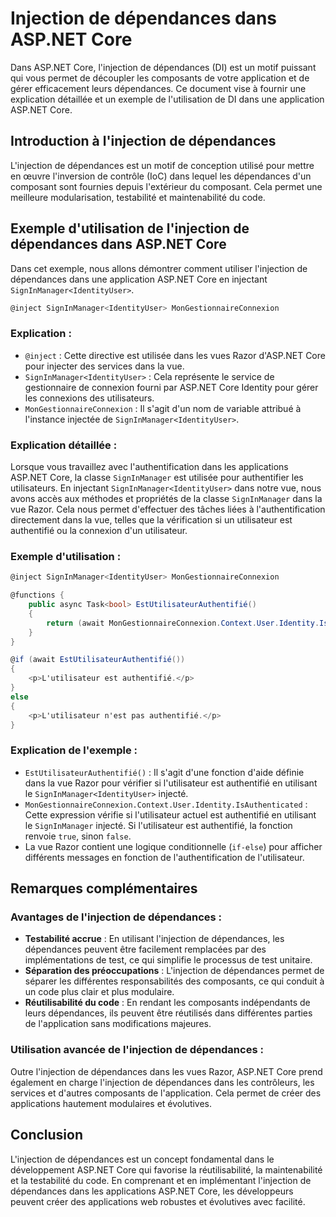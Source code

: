 # Injection de dépendances dans ASP.NET Core

Dans ASP.NET Core, l'injection de dépendances (DI) est un motif puissant qui vous permet de découpler les composants de votre application et de gérer efficacement leurs dépendances. Ce document  vise à fournir une explication détaillée et un exemple de l'utilisation de DI dans une application ASP.NET Core.

## Introduction à l'injection de dépendances

L'injection de dépendances est un motif de conception utilisé pour mettre en œuvre l'inversion de contrôle (IoC) dans lequel les dépendances d'un composant sont fournies depuis l'extérieur du composant. Cela permet une meilleure modularisation, testabilité et maintenabilité du code.

## Exemple d'utilisation de l'injection de dépendances dans ASP.NET Core

Dans cet exemple, nous allons démontrer comment utiliser l'injection de dépendances dans une application ASP.NET Core en injectant `SignInManager<IdentityUser>`.

```csharp
@inject SignInManager<IdentityUser> MonGestionnaireConnexion
```

### Explication :

- `@inject` : Cette directive est utilisée dans les vues Razor d'ASP.NET Core pour injecter des services dans la vue.
- `SignInManager<IdentityUser>` : Cela représente le service de gestionnaire de connexion fourni par ASP.NET Core Identity pour gérer les connexions des utilisateurs.
- `MonGestionnaireConnexion` : Il s'agit d'un nom de variable attribué à l'instance injectée de `SignInManager<IdentityUser>`.

### Explication détaillée :

Lorsque vous travaillez avec l'authentification dans les applications ASP.NET Core, la classe `SignInManager` est utilisée pour authentifier les utilisateurs. En injectant `SignInManager<IdentityUser>` dans notre vue, nous avons accès aux méthodes et propriétés de la classe `SignInManager` dans la vue Razor. Cela nous permet d'effectuer des tâches liées à l'authentification directement dans la vue, telles que la vérification si un utilisateur est authentifié ou la connexion d'un utilisateur.

### Exemple d'utilisation :

```csharp
@inject SignInManager<IdentityUser> MonGestionnaireConnexion

@functions {
    public async Task<bool> EstUtilisateurAuthentifié()
    {
        return (await MonGestionnaireConnexion.Context.User.Identity.IsAuthenticated);
    }
}

@if (await EstUtilisateurAuthentifié())
{
    <p>L'utilisateur est authentifié.</p>
}
else
{
    <p>L'utilisateur n'est pas authentifié.</p>
}
```

### Explication de l'exemple :

- `EstUtilisateurAuthentifié()` : Il s'agit d'une fonction d'aide définie dans la vue Razor pour vérifier si l'utilisateur est authentifié en utilisant le `SignInManager<IdentityUser>` injecté.
- `MonGestionnaireConnexion.Context.User.Identity.IsAuthenticated` : Cette expression vérifie si l'utilisateur actuel est authentifié en utilisant le `SignInManager` injecté. Si l'utilisateur est authentifié, la fonction renvoie `true`, sinon `false`.
- La vue Razor contient une logique conditionnelle (`if-else`) pour afficher différents messages en fonction de l'authentification de l'utilisateur.

## Remarques complémentaires

### Avantages de l'injection de dépendances :

- **Testabilité accrue** : En utilisant l'injection de dépendances, les dépendances peuvent être facilement remplacées par des implémentations de test, ce qui simplifie le processus de test unitaire.
- **Séparation des préoccupations** : L'injection de dépendances permet de séparer les différentes responsabilités des composants, ce qui conduit à un code plus clair et plus modulaire.
- **Réutilisabilité du code** : En rendant les composants indépendants de leurs dépendances, ils peuvent être réutilisés dans différentes parties de l'application sans modifications majeures.

### Utilisation avancée de l'injection de dépendances :

Outre l'injection de dépendances dans les vues Razor, ASP.NET Core prend également en charge l'injection de dépendances dans les contrôleurs, les services et d'autres composants de l'application. Cela permet de créer des applications hautement modulaires et évolutives.

## Conclusion

L'injection de dépendances est un concept fondamental dans le développement ASP.NET Core qui favorise la réutilisabilité, la maintenabilité et la testabilité du code. En comprenant et en implémentant l'injection de dépendances dans les applications ASP.NET Core, les développeurs peuvent créer des applications web robustes et évolutives avec facilité.